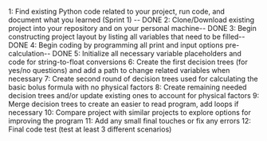 1: Find existing Python code related to your project, run code, and document what you learned (Sprint 1) -- DONE
2: Clone/Download existing project into your repository and on your personal machine-- DONE
3: Begin constructing project layout by listing all variables that need to be filled-- DONE
4: Begin coding by programming all print and input options pre-calculation-- DONE
5: Initialize all necessary variable placeholders and code for string-to-float conversions
6: Create the first decision trees (for yes/no questions) and add a path to change related variables when necessary
7: Create second round of decision trees used for calculating the basic bolus formula with no physical factors
8: Create remaining needed decision trees and/or update existing ones to account for physical factors
9: Merge decision trees to create an easier to read program, add loops if necessary
10: Compare project with similar projects to explore options for improving the program
11: Add any small final touches or fix any errors
12: Final code test (test at least 3 different scenarios)


